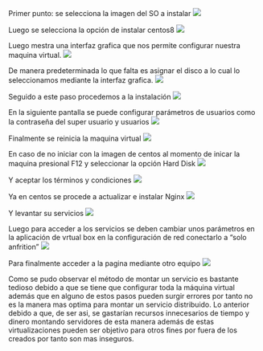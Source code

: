 Primer punto: se selecciona la imagen del SO a instalar
 <img src="Images/img1.jpg">

Luego se selecciona la opción de instalar centos8
<img src="Images/img2.jpg">
 
Luego mestra una interfaz grafica que nos permite configurar nuestra maquina virtual.
<img src="Images/img3.jpg">
 
 De manera predeterminada lo que falta es asignar el disco a lo cual lo seleccionamos mediante la interfaz grafica. 
 <img src="Images/img4.jpg">
 
Seguido a este paso procedemos a la instalación
<img src="Images/img5.jpg">
 
En la siguiente pantalla se puede configurar parámetros de usuarios como la contraseña del super usuario y usuarios
<img src="Images/img6.jpg">
 
Finalmente se reinicia la maquina virtual
<img src="Images/img7.jpg">
 
En caso de no iniciar con la imagen de centos al momento de inicar la maquina presional F12 y seleccionar la opción Hard Disk 
 <img src="Images/img8.jpg">
 
Y aceptar los términos y condiciones
<img src="Images/img9.jpg">
 
Ya en centos se procede a actualizar e instalar Nginx
<img src="Images/img10.jpg">
 
Y levantar su servicios
<img src="Images/img11.jpg">

Luego para acceder a los servicios se deben cambiar unos parámetros en la aplicación de vrtual box en la configuración de red conectarlo a “solo anfrition”
 <img src="Images/img12.jpg">

Para finalmente acceder a la pagina mediante otro equipo
 <img src="Images/img13.jpg">

Como se pudo observar el método de montar un servicio es bastante tedioso debido a que se tiene que configurar toda la máquina virtual además que en alguno de estos pasos pueden surgir errores por tanto no es la manera mas optima para montar un servicio distribuido. Lo anterior debido a que, de ser asi, se gastarían recursos innecesarios de tiempo y dinero montando servidores de esta manera además de estas virtualizaciones pueden ser objetivo para otros fines por fuera de los creados por tanto son mas inseguros.
